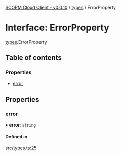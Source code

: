 [SCORM Cloud Client - v0.0.10](../README.md) / [types](../modules/types.md) / ErrorProperty

# Interface: ErrorProperty

[types](../modules/types.md).ErrorProperty

## Table of contents

### Properties

- [error](types.ErrorProperty.md#error)

## Properties

### error

• **error**: `string`

#### Defined in

[src/types.ts:25](https://github.com/distributhor/scormcloud-client/blob/e172d5e/src/types.ts#L25)
